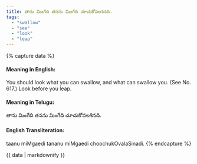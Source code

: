 ```yaml
---
title: తాను మింగేది తనను మింగేది చూచుకోవలశినది.
tags:
  - "swallow"
  - "see"
  - "look"
  - "leap"
---
```


{% capture data %}
#### Meaning in English:
You should look what you can swallow, and what can swallow you.
(See No. 617.)
Look before you leap.

#### Meaning in Telugu:
తాను మింగేది తనను మింగేది చూచుకోవలశినది.

#### English Transliteration:
taanu miMgaedi tananu miMgaedi choochukOvalaSinadi.
{% endcapture %}

<div class="notice">{{ data | markdownify }}</div>

